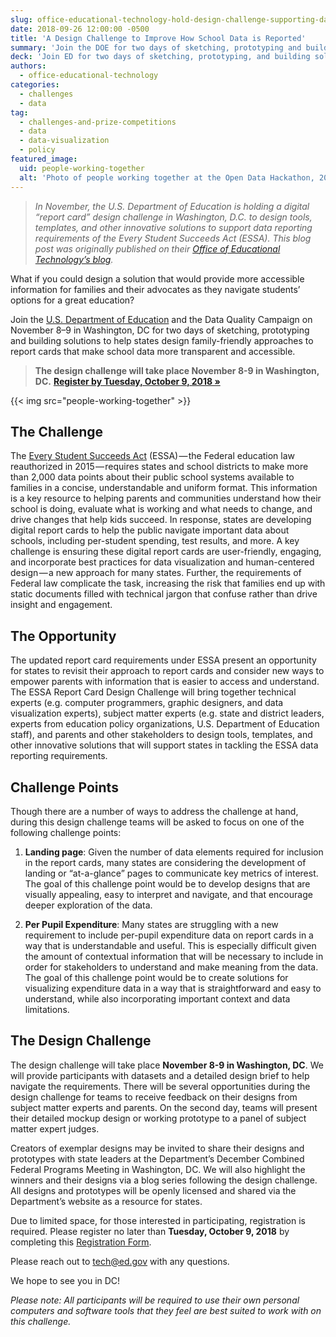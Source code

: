 ```yaml
---
slug: office-educational-technology-hold-design-challenge-supporting-data-reporting-requirements
date: 2018-09-26 12:00:00 -0500
title: 'A Design Challenge to Improve How School Data is Reported'
summary: 'Join the DOE for two days of sketching, prototyping and building solutions to help states design family-friendly approaches to report cards'
deck: 'Join ED for two days of sketching, prototyping, and building solutions to help states design family-friendly approaches to report cards that make school data more transparent and accessible.'
authors:
  - office-educational-technology
categories:
  - challenges
  - data
tag:
  - challenges-and-prize-competitions
  - data
  - data-visualization
  - policy
featured_image:
  uid: people-working-together
  alt: 'Photo of people working together at the Open Data Hackathon, 2016&#46;'
---
```


> _In November, the U.S. Department of Education is holding a digital “report card” design challenge in Washington, D.C. to design tools, templates, and other innovative solutions to support data reporting requirements of the Every Student Succeeds Act (ESSA). This blog post was originally published on their [Office of Educational Technology’s blog](https://medium.com/@OfficeofEdTech/design-challenge-2dd649e5b8b4)._

What if you could design a solution that would provide more accessible information for families and their advocates as they navigate students’ options for a great education?

Join the [U.S. Department of Education](https://www.ed.gov/) and the Data Quality Campaign on November 8–9 in Washington, DC for two days of sketching, prototyping and building solutions to help states design family-friendly approaches to report cards that make school data more transparent and accessible.

> **The design challenge will take place November 8-9 in Washington, DC.** [**Register by Tuesday, October 9, 2018 »**](https://docs.google.com/forms/d/e/1FAIpQLSdaM-aU2JRnpscva_zJdJtomnXrp7L9nc2tOnXzLcg85Q4dHQ/viewform)

{{< img src="people-working-together" >}}

## The Challenge

The [Every Student Succeeds Act](https://www.congress.gov/bill/114th-congress/senate-bill/1177) (ESSA) — the Federal education law reauthorized in 2015 — requires states and school districts to make more than 2,000 data points about their public school systems available to families in a concise, understandable and uniform format. This information is a key resource to helping parents and communities understand how their school is doing, evaluate what is working and what needs to change, and drive changes that help kids succeed. In response, states are developing digital report cards to help the public navigate important data about schools, including per-student spending, test results, and more. A key challenge is ensuring these digital report cards are user-friendly, engaging, and incorporate best practices for data visualization and human-centered design — a new approach for many states. Further, the requirements of Federal law complicate the task, increasing the risk that families end up with static documents filled with technical jargon that confuse rather than drive insight and engagement.

## The Opportunity

The updated report card requirements under ESSA present an opportunity for states to revisit their approach to report cards and consider new ways to empower parents with information that is easier to access and understand. The ESSA Report Card Design Challenge will bring together technical experts (e.g. computer programmers, graphic designers, and data visualization experts), subject matter experts (e.g. state and district leaders, experts from education policy organizations, U.S. Department of Education staff), and parents and other stakeholders to design tools, templates, and other innovative solutions that will support states in tackling the ESSA data reporting requirements.

## Challenge Points

Though there are a number of ways to address the challenge at hand, during this design challenge teams will be asked to focus on one of the following challenge points:

1. **Landing page**: Given the number of data elements required for inclusion in the report cards, many states are considering the development of landing or “at-a-glance” pages to communicate key metrics of interest. The goal of this challenge point would be to develop designs that are visually appealing, easy to interpret and navigate, and that encourage deeper exploration of the data.

2. **Per Pupil Expenditure**: Many states are struggling with a new requirement to include per-pupil expenditure data on report cards in a way that is understandable and useful. This is especially difficult given the amount of contextual information that will be necessary to include in order for stakeholders to understand and make meaning from the data. The goal of this challenge point would be to create solutions for visualizing expenditure data in a way that is straightforward and easy to understand, while also incorporating important context and data limitations.

## The Design Challenge

The design challenge will take place **November 8-9 in Washington, DC**. We will provide participants with datasets and a detailed design brief to help navigate the requirements. There will be several opportunities during the design challenge for teams to receive feedback on their designs from subject matter experts and parents. On the second day, teams will present their detailed mockup design or working prototype to a panel of subject matter expert judges.

Creators of exemplar designs may be invited to share their designs and prototypes with state leaders at the Department’s December Combined Federal Programs Meeting in Washington, DC. We will also highlight the winners and their designs via a blog series following the design challenge. All designs and prototypes will be openly licensed and shared via the Department’s website as a resource for states.

Due to limited space, for those interested in participating, registration is required. Please register no later than **Tuesday, October 9, 2018** by completing this [Registration Form](https://docs.google.com/forms/d/e/1FAIpQLSdaM-aU2JRnpscva_zJdJtomnXrp7L9nc2tOnXzLcg85Q4dHQ/viewform).

Please reach out to [tech@ed.gov](mailto:tech@ed.gov) with any questions.

We hope to see you in DC!

_Please note: All participants will be required to use their own personal computers and software tools that they feel are best suited to work with on this challenge._
